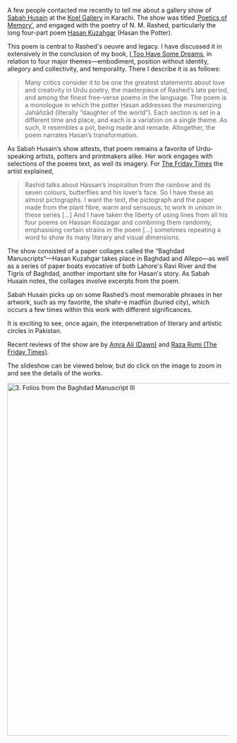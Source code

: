 <!--
.. title: N. M. Rashed in the Art Gallery
.. slug: n-m-rashed-in-the-art-gallery
.. date: 2015-9-16 12:29:42 UTC-05:00
.. tags: rashed art sabah_husain
.. category:
.. link:
.. description:
.. type: text
-->

A few people contacted me recently to tell me about a gallery show of
[Sabah Husain](http://www.sabahhusain.com/) at the [Koel
Gallery](http://www.koel.com.pk/) in Karachi. The show was titled
[ʿPoetics of
Memoryʾ](http://www.koelgallery.com/xhtml/exhibition/27_poetics_of_memory_by_sabah_husain/index.html),
and engaged with the poetry of N. M. Rashed, particularly the long
four-part poem [Hasan Kuzahgar](/itoohavesomedreams/poem_26/)
(Hasan the Potter).

This poem is central to Rashed's oeuvre and legacy. I have discussed it
in extensively in the conclusion of my book, [I Too Have Some
Dreams](/itoohavesomedreams/), in relation to four major
themes—embodiment, position without identity, allegory and collectivity,
and temporality. There I describe it is as follows:

> Many critics consider it to be one the greatest statements about love
> and creativity in Urdu poetry, the masterpiece of Rashed’s late
> period, and among the finest free-verse poems in the language. The
> poem is a monologue in which the potter Ḥasan addresses the
> mesmerizing Jahāñzād (literally “daughter of the world”). Each section
> is set in a different time and place, and each is a variation on a
> single theme. As such, it resembles a pot, being made and remade.
> Altogether, the poem narrates Hasan’s transformation.

As Sabah Husain‘s show attests, that poem remains a favorite of
Urdu-speaking artists, potters and printmakers alike. Her work engages
with selections of the poems text, as well its imagery. For [The Friday
Times](http://www.thefridaytimes.com/tft/the-poetics-of-memory/) the
artist explained,

> Rashid talks about Hassan’s inspiration from the rainbow and its seven
> colours, butterflies and his lover’s face. So I have these as almost
> pictographs. I want the text, the pictograph and the paper made from
> the plant fibre, warm and sensuous, to work in unison in these series
> […] And I have taken the liberty of using lines from all his four
> poems on Hassan Koozagar and combining them randomly, emphasising
> certain strains in the poem […] sometimes repeating a word to show its
> many literary and visual dimensions.

The show consisted of a paper collages called the “Baghdad
Manuscripts”—Hasan Kuzahgar takes place in Baghdad and Allepo—as well as
a series of paper boats evocative of both Lahore's Ravi River and the
Tigris of Baghdad, another important site for Hasan's story. As Sabah
Husain notes, the collages involve excerpts from the poem.

Sabah Husain picks up on some Rashed’s most memorable phrases in her
artwork, such as my favorite, the shahr-e madfūn (buried city), which
occurs a few times within this work with different significances.

It is exciting to see, once again, the interpenetration of literary and
artistic circles in Pakistan.

Recent reviews of the show are by [Amra Ali
(Dawn)](http://epaper.dawn.com/DetailNews.php?StoryText=30_08_2015_430_004)
and [Raza Rumi (The Friday
Times)](http://www.thefridaytimes.com/tft/journey-to-change/).

The slideshow can be viewed below, but do click on the image to zoom in and see the details of the works.

<a data-flickr-embed="true" data-context="true"  href="https://www.flickr.com/photos/122122605@N06/20398504221/in/album-72157656881879516/" title="3. Folios from the Baghdad Manuscript III"><img src="https://farm1.staticflickr.com/558/20398504221_1a9544accd_c.jpg" width="531" height="800" alt="3. Folios from the Baghdad Manuscript III"></a><script async src="//embedr.flickr.com/assets/client-code.js" charset="utf-8"></script>
